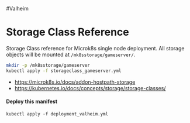 #Valheim

# Storage Class Reference

Storage Class reference for Microk8s single node deployment. All storage objects will be mounted at `/mk8sstorage/gameserver/`.
```bash
mkdir -p /mk8sstorage/gameserver
kubectl apply -f storageclass_gameserver.yml
```

- https://microk8s.io/docs/addon-hostpath-storage
- https://kubernetes.io/docs/concepts/storage/storage-classes/

#### Deploy this manifest
```
kubectl apply -f deployment_valheim.yml
 ```
